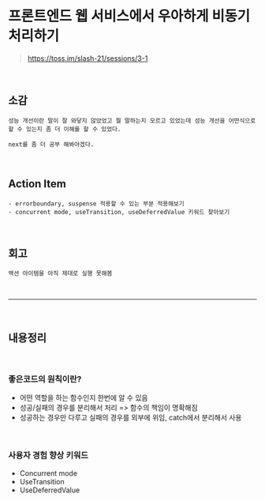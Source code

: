 # 프론트엔드 웹 서비스에서 우아하게 비동기 처리하기

> https://toss.im/slash-21/sessions/3-1

<br>

## 소감

```
성능 개선이란 말이 잘 와닿지 않았었고 뭘 말하는지 모르고 있었는데 성능 개선을 어떤식으로 할 수 있는지 좀 더 이해를 할 수 있었다.

next를 좀 더 공부 해봐야겠다.
```

<br>

## Action Item

```
- errorboundary, suspense 적용할 수 있는 부분 적용해보기
- concurrent mode, useTransition, useDeferredValue 키워드 찾아보기
```

<br>

## 회고

```
액션 아이템을 아직 제대로 실행 못해봄
```

<br>

---

<br>

## 내용정리

<br>

### 좋은코드의 원칙이란?

- 어떤 역할을 하는 함수인지 한번에 알 수 있음
- 성공/실패의 경우를 분리해서 처리 => 함수의 책임이 명확해짐
- 성공하는 경우만 다루고 실패의 경우를 외부에 위임, catch에서 분리해서 사용

<br>

### 사용자 경험 향상 키워드

- Concurrent mode
- UseTransition
- UseDeferredValue
